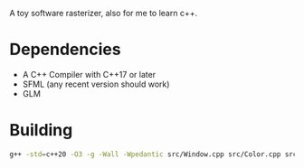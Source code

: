 A toy software rasterizer, also for me to learn c++.

# Dependencies
- A C++ Compiler with C++17 or later
- SFML (any recent version should work)
- GLM

# Building
```sh
g++ -std=c++20 -O3 -g -Wall -Wpedantic src/Window.cpp src/Color.cpp src/Effects.cpp src/Mesh.cpp src/Texture.cpp -lsfml-graphics -lsfml-window -lsfml-system -Xclang -fopenmp -lomp -o bin/rasterbox src/main.cpp
```
